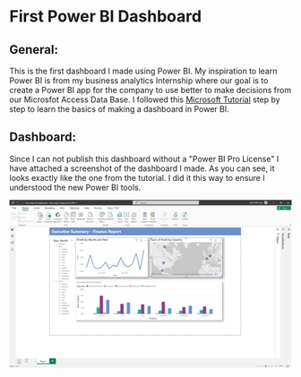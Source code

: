 # First Power BI Dashboard


## General:
This is the first dashboard I made using Power BI. My inspiration to learn Power BI is from my business analytics Internship 
where our goal is to create a Power BI app for the company to use better to make decisions from our Microsfot Access Data Base. 
I followed this [Microsoft Tutorial](https://learn.microsoft.com/en-us/power-bi/create-reports/desktop-excel-stunning-report) 
step by step to learn the basics of making a dashboard in Power BI.

## Dashboard:
Since I can not publish this dashboard without a "Power BI Pro License" I have attached a screenshot of the dashboard I made. As you can see, it
looks exactly like the one from the tutorial. I did it this way to ensure I understood the new Power BI tools.

![alt text](https://github.com/Gavin-McCorry/Personal-PowerBI-Projects/blob/main/First%20Power%20BI%20Dashboard/First%20Powr%20BI%20Screenshot.png)
